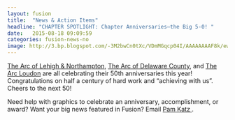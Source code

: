 ```yaml
---
layout: fusion
title:  "News & Action Items"
headline: "CHAPTER SPOTLIGHT: Chapter Anniversaries—the Big 5-0! "
date:   2015-08-18 09:09:59
categories: fusion-news-no
image: http://3.bp.blogspot.com/-3M2bwCn0tXc/VDmMGqcp04I/AAAAAAAAF8k/ewJHCbYcRDw/s1600/ArcofPG.png
---
```

<p><a href="https://www.arcoflehighnorthampton.org/">The Arc of Lehigh & Northampton</a>, <a href="http://www.delarc.org/">The Arc of Delaware County</a>, and <a href="http://www.paxtoncampus.org/the-arc-of-loudoun/">The Arc Loudon</a> are all celebrating their 50th anniversaries this year! Congratulations on half a century of hard work and “achieving with us”. Cheers to the next 50!</p>
<p>Need help with graphics to celebrate an anniversary, accomplishment, or award? Want your big news featured in Fusion? Email <a href="mailto:katz@thearc.org">Pam Katz </a>.</p>
